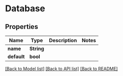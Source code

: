 # Database

## Properties

Name | Type | Description | Notes
------------ | ------------- | ------------- | -------------
**name** | **String** |  | 
**default** | **bool** |  | 

[[Back to Model list]](../README.md#documentation-for-models) [[Back to API list]](../README.md#documentation-for-api-endpoints) [[Back to README]](../README.md)



